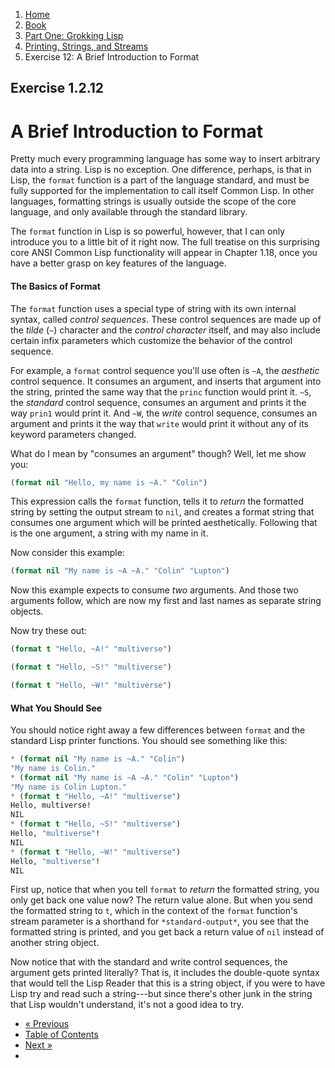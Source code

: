 <ol class="breadcrumb">
  <li><a href="/">Home</a></li>
  <li><a href="/book/">Book</a></li>
  <li><a href="/book/1-0-0-overview/">Part One: Grokking Lisp</a></li>
  <li><a href="/book/1-02-00-input-output/">Printing, Strings, and Streams</a></li>
  <li class="active">Exercise 12: A Brief Introduction to Format</li>
</ol>

## Exercise 1.2.12

# A Brief Introduction to Format

Pretty much every programming language has some way to insert arbitrary data into a string.  Lisp is no exception.  One difference, perhaps, is that in Lisp, the `format` function is a part of the language standard, and must be fully supported for the implementation to call itself Common Lisp.  In other languages, formatting strings is usually outside the scope of the core language, and only available through the standard library.

The `format` function in Lisp is so powerful, however, that I can only introduce you to a little bit of it right now.  The full treatise on this surprising core ANSI Common Lisp functionality will appear in Chapter 1.18, once you have a better grasp on key features of the language.

#### The Basics of Format

The `format` function uses a special type of string with its own internal syntax, called *control sequences*.  These control sequences are made up of the *tilde* (`~`) character and the *control character* itself, and may also include certain infix parameters which customize the behavior of the control sequence.

For example, a `format` control sequence you'll use often is `~A`, the *aesthetic* control sequence. It consumes an argument, and inserts that argument into the string, printed the same way that the `princ` function would print it. `~S`, the *standard* control sequence, consumes an argument and prints it the way `prin1` would print it. And `~W`, the *write* control sequence, consumes an argument and prints it the way that `write` would print it without any of its keyword parameters changed.

What do I mean by "consumes an argument" though?  Well, let me show you:

```lisp
(format nil "Hello, my name is ~A." "Colin")
```

This expression calls the `format` function, tells it to *return* the formatted string by setting the output stream to `nil`, and creates a format string that consumes one argument which will be printed aesthetically.  Following that is the one argument, a string with my name in it.

Now consider this example:

```lisp
(format nil "My name is ~A ~A." "Colin" "Lupton")
```

Now this example expects to consume *two* arguments.  And those two arguments follow, which are now my first and last names as separate string objects.

Now try these out:

```lisp
(format t "Hello, ~A!" "multiverse")

(format t "Hello, ~S!" "multiverse")

(format t "Hello, ~W!" "multiverse")
```

#### What You Should See

You should notice right away a few differences between `format` and the standard Lisp printer functions. You should see something like this:

```lisp
* (format nil "My name is ~A." "Colin")
"My name is Colin."
* (format nil "My name is ~A ~A." "Colin" "Lupton")
"My name is Colin Lupton."
* (format t "Hello, ~A!" "multiverse")
Hello, multiverse!
NIL
* (format t "Hello, ~S!" "multiverse")
Hello, "multiverse"!
NIL
* (format t "Hello, ~W!" "multiverse")
Hello, "multiverse"!
NIL
```

First up, notice that when you tell `format` to *return* the formatted string, you only get back one value now?  The return value alone.  But when you send the formatted string to `t`, which in the context of the `format` function's stream parameter is a shorthand for `*standard-output*`, you see that the formatted string is printed, and you get back a return value of `nil` instead of another string object.

Now notice that with the standard and write control sequences, the argument gets printed literally?  That is, it includes the double-quote syntax that would tell the Lisp Reader that this is a string object, if you were to have Lisp try and read such a string---but since there's other junk in the string that Lisp wouldn't understand, it's not a good idea to try.

<ul class="pager">
  <li class="previous"><a href="/book/1-02-11-princ/">&laquo; Previous</a></li>
  <li><a href="/book/">Table of Contents</a></li>
  <li class="next"><a href="/book/1-02-13-more-format/">Next &raquo;</a><li>
</ul>
